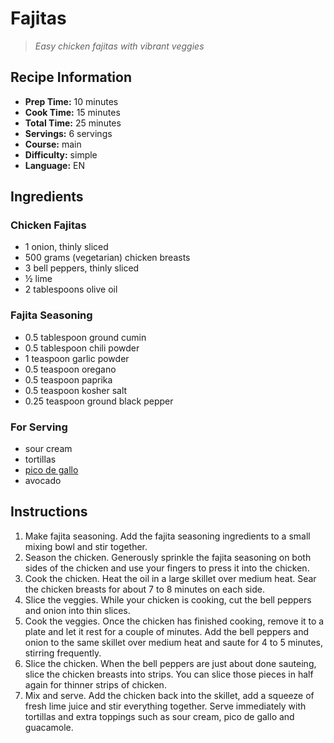 # Fajitas

> *Easy chicken fajitas with vibrant veggies*

## Recipe Information

- **Prep Time:** 10 minutes
- **Cook Time:** 15 minutes
- **Total Time:** 25 minutes
- **Servings:** 6 servings
- **Course:** main
- **Difficulty:** simple
- **Language:** EN

## Ingredients

### Chicken Fajitas

- 1 onion, thinly sliced
- 500 grams (vegetarian) chicken breasts
- 3 bell peppers, thinly sliced
- ½ lime
- 2 tablespoons olive oil

### Fajita Seasoning

- 0.5 tablespoon ground cumin
- 0.5 tablespoon chili powder
- 1 teaspoon garlic powder
- 0.5 teaspoon oregano
- 0.5 teaspoon paprika
- 0.5 teaspoon kosher salt
- 0.25 teaspoon ground black pepper

### For Serving

- sour cream
- tortillas
- [pico de gallo](https://thms317.github.io/recipes/recipes/side/pico_de_gallo/)
- avocado

## Instructions

1. Make fajita seasoning. Add the fajita seasoning ingredients to a small mixing bowl and stir together.
2. Season the chicken. Generously sprinkle the fajita seasoning on both sides of the chicken and use your fingers to press it into the chicken.
3. Cook the chicken. Heat the oil in a large skillet over medium heat. Sear the chicken breasts for about 7 to 8 minutes on each side.
4. Slice the veggies. While your chicken is cooking, cut the bell peppers and onion into thin slices.
5. Cook the veggies. Once the chicken has finished cooking, remove it to a plate and let it rest for a couple of minutes. Add the bell peppers and onion to the same skillet over medium heat and saute for 4 to 5 minutes, stirring frequently.
6. Slice the chicken. When the bell peppers are just about done sauteing, slice the chicken breasts into strips. You can slice those pieces in half again for thinner strips of chicken.
7. Mix and serve. Add the chicken back into the skillet, add a squeeze of fresh lime juice and stir everything together. Serve immediately with tortillas and extra toppings such as sour cream, pico de gallo and guacamole.
